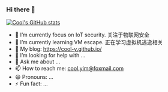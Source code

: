 ### Hi there 👋
[![Cool's GitHub stats](https://github-readme-stats.vercel.app/api?username=Cool-Y)](https://github.com/anuraghazra/github-readme-stats)

- 🔭 I’m currently focus on IoT security. 关注于物联网安全
- 🌱 I’m currently learning VM escape. 正在学习虚拟机逃逸相关
- 📝 My blog: https://cool-y.github.io/
- 🤔 I’m looking for help with ...
- 💬 Ask me about ...
- 📫 How to reach me: cool.yim@foxmail.com
- 😄 Pronouns: ...
- ⚡ Fun fact: ...
